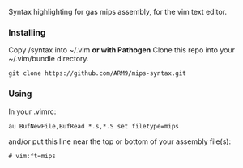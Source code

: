 Syntax highlighting for gas mips assembly, for the vim text editor.

### Installing
Copy /syntax into ~/.vim
__or with Pathogen__
Clone this repo into your ~/.vim/bundle directory.
```
git clone https://github.com/ARM9/mips-syntax.git
```

### Using
In your .vimrc:
```
au BufNewFile,BufRead *.s,*.S set filetype=mips
```
and/or put this line near the top or bottom of your assembly file(s):
```
# vim:ft=mips
```

